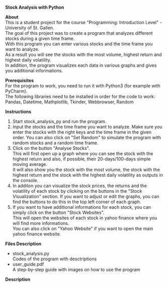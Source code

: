 **Stock Analysis with Python**

**About**   
This is a student project for the course "Programming: Introduction Level" - University of St. Gallen.   
The goal of this project was to create a program that analyzes different stocks during a given time frame.   
With this program you can enter various stocks and the time frame you want to analyze.    
As a result you will see the stocks with the most volume, highest return and highest daily volatility.    
In addition, the program visualizes each data in various graphs and gives you additional informations.   


**Prerequisites**   
For the program to work, you need to run it with Python3 (for example with PyCharm).   
The following libraries need to be installed in order for the code to work:   
Pandas, Datetime, Mathplotlib, Tkinder, Webbrowser, Random

**Instructions**
1. Start stock_analysis_py and run the program.
2. Input the stocks and the time frame you want to analyze. Make sure you enter the stocks with the right keys and the time frame in the given order.
   You can also click on "Set Random" to simulate the program with random stocks and a random time frame.
3. Click on the button "Analyse Stocks".    
   This will first open up a graph where you can see the stock with the highest return and also, if possible, their 20-days/100-days simple moving average.   
   It will also show you the stock with the most volume, the stock with the highest return and the stock with the highest daily volatility as outputs in the console.   
4. In additon you can visualize the stock prices, the returns and the volatility of each stock by clicking on the buttons in the "Stock Visualization" section.
   If you want to adjust or edit the graphs, you can find the buttons to do this in the top left corner of each graph.
5. If you want to have additional informations for each stock, you can simply click on the button "Stock Websites".   
   This will open the websites of each stock in yahoo finance where you will find more informations.   
   You can also click on "Yahoo Website" if you want to open the main yahoo finance website.    

**Files Description**  
- stock_analysis.py  
  Codes of the program with desctriptions  
- user_guide.pdf  
  A step-by-step guide with images on how to use the program



**Description**

